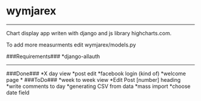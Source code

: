 # wymjarex
---
Chart display app writen with django and js library highcharts.com.

To add more measurments edit wymjarex/models.py

###Requirements###
*django-allauth

---
###Done###
*X day view
*post edit
*facebook login (kind of)
*welcome page
*
###ToDo###
*week to week view
*Edit Post [number] heading
*write comments to day
*generating CSV from data
*mass import 
*choose date field

